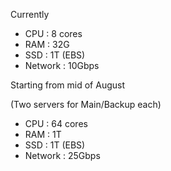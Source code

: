 Currently

 * CPU : 8 cores
 * RAM : 32G
 * SSD : 1T (EBS)
 * Network : 10Gbps

Starting from mid of August

(Two servers for Main/Backup each)

 * CPU : 64 cores
 * RAM : 1T
 * SSD : 1T (EBS)
 * Network : 25Gbps
